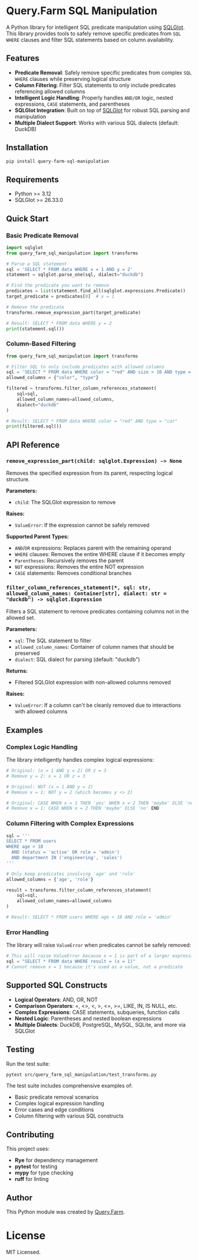 # Query.Farm SQL Manipulation

A Python library for intelligent SQL predicate manipulation using [SQLGlot](https://sqlglot.com/sqlglot.html). This library provides tools to safely remove specific predicates from `SQL WHERE` clauses and filter SQL statements based on column availability.

## Features

- **Predicate Removal**: Safely remove specific predicates from complex `SQL WHERE` clauses while preserving logical structure
- **Column Filtering**: Filter SQL statements to only include predicates referencing allowed columns
- **Intelligent Logic Handling**: Properly handles `AND/OR` logic, nested expressions, `CASE` statements, and parentheses
- **SQLGlot Integration**: Built on top of [SQLGlot](https://sqlglot.com/sqlglot.html) for robust SQL parsing and manipulation
- **Multiple Dialect Support**: Works with various SQL dialects (default: DuckDB)

## Installation

```bash
pip install query-farm-sql-manipulation
```

## Requirements

- Python >= 3.12
- SQLGlot >= 26.33.0

## Quick Start

### Basic Predicate Removal

```python
import sqlglot
from query_farm_sql_manipulation import transforms

# Parse a SQL statement
sql = 'SELECT * FROM data WHERE x = 1 AND y = 2'
statement = sqlglot.parse_one(sql, dialect="duckdb")

# Find the predicate you want to remove
predicates = list(statement.find_all(sqlglot.expressions.Predicate))
target_predicate = predicates[0]  # x = 1

# Remove the predicate
transforms.remove_expression_part(target_predicate)

# Result: SELECT * FROM data WHERE y = 2
print(statement.sql())
```

### Column-Based Filtering

```python
from query_farm_sql_manipulation import transforms

# Filter SQL to only include predicates with allowed columns
sql = 'SELECT * FROM data WHERE color = "red" AND size > 10 AND type = "car"'
allowed_columns = {"color", "type"}

filtered = transforms.filter_column_references_statement(
    sql=sql,
    allowed_column_names=allowed_columns,
    dialect="duckdb"
)

# Result: SELECT * FROM data WHERE color = "red" AND type = "car"
print(filtered.sql())
```

## API Reference

### `remove_expression_part(child: sqlglot.Expression) -> None`

Removes the specified expression from its parent, respecting logical structure.

**Parameters:**
- `child`: The SQLGlot expression to remove

**Raises:**
- `ValueError`: If the expression cannot be safely removed

**Supported Parent Types:**
- `AND`/`OR` expressions: Replaces parent with the remaining operand
- `WHERE` clauses: Removes the entire WHERE clause if it becomes empty
- `Parentheses`: Recursively removes the parent
- `NOT` expressions: Removes the entire NOT expression
- `CASE` statements: Removes conditional branches

### `filter_column_references_statement(*, sql: str, allowed_column_names: Container[str], dialect: str = "duckdb") -> sqlglot.Expression`

Filters a SQL statement to remove predicates containing columns not in the allowed set.

**Parameters:**
- `sql`: The SQL statement to filter
- `allowed_column_names`: Container of column names that should be preserved
- `dialect`: SQL dialect for parsing (default: "duckdb")

**Returns:**
- Filtered SQLGlot expression with non-allowed columns removed

**Raises:**
- `ValueError`: If a column can't be cleanly removed due to interactions with allowed columns

## Examples

### Complex Logic Handling

The library intelligently handles complex logical expressions:

```python
# Original: (x = 1 AND y = 2) OR z = 3
# Remove y = 2: x = 1 OR z = 3

# Original: NOT (x = 1 AND y = 2)
# Remove x = 1: NOT y = 2 (which becomes y <> 2)

# Original: CASE WHEN x = 1 THEN 'yes' WHEN x = 2 THEN 'maybe' ELSE 'no' END
# Remove x = 1: CASE WHEN x = 2 THEN 'maybe' ELSE 'no' END
```

### Column Filtering with Complex Expressions

```python
sql = '''
SELECT * FROM users
WHERE age > 18
  AND (status = 'active' OR role = 'admin')
  AND department IN ('engineering', 'sales')
'''

# Only keep predicates involving 'age' and 'role'
allowed_columns = {'age', 'role'}

result = transforms.filter_column_references_statement(
    sql=sql,
    allowed_column_names=allowed_columns
)

# Result: SELECT * FROM users WHERE age > 18 AND role = 'admin'
```

### Error Handling

The library will raise `ValueError` when predicates cannot be safely removed:

```python
# This will raise ValueError because x = 1 is part of a larger expression
sql = "SELECT * FROM data WHERE result = (x = 1)"
# Cannot remove x = 1 because it's used as a value, not a predicate
```

## Supported SQL Constructs

- **Logical Operators**: AND, OR, NOT
- **Comparison Operators**: =, <>, <, >, <=, >=, LIKE, IN, IS NULL, etc.
- **Complex Expressions**: CASE statements, subqueries, function calls
- **Nested Logic**: Parentheses and nested boolean expressions
- **Multiple Dialects**: DuckDB, PostgreSQL, MySQL, SQLite, and more via SQLGlot

## Testing

Run the test suite:

```bash
pytest src/query_farm_sql_manipulation/test_transforms.py
```

The test suite includes comprehensive examples of:
- Basic predicate removal scenarios
- Complex logical expression handling
- Error cases and edge conditions
- Column filtering with various SQL constructs

## Contributing

This project uses:
- **Rye** for dependency management
- **pytest** for testing
- **mypy** for type checking
- **ruff** for linting


## Author

This Python module was created by [Query.Farm](https://query.farm).

# License

MIT Licensed.

